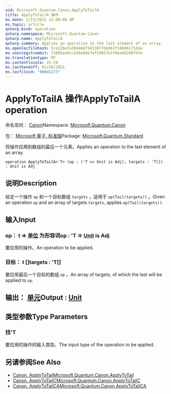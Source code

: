 ```yaml
---
uid: Microsoft.Quantum.Canon.ApplyToTailA
title: ApplyToTailA 操作
ms.date: 1/23/2021 12:00:00 AM
ms.topic: article
qsharp.kind: operation
qsharp.namespace: Microsoft.Quantum.Canon
qsharp.name: ApplyToTailA
qsharp.summary: Applies an operation to the last element of an array.
ms.openlocfilehash: 5ca22be7a38d466f9413977de663f10606171dea
ms.sourcegitcommit: 71605ea9cc630e84e7ef29027e1f0ea06299747e
ms.translationtype: MT
ms.contentlocale: zh-CN
ms.lasthandoff: 01/26/2021
ms.locfileid: "98841173"
---
```

# <a name="applytotaila-operation"></a><span data-ttu-id="e7cf5-102">ApplyToTailA 操作</span><span class="sxs-lookup"><span data-stu-id="e7cf5-102">ApplyToTailA operation</span></span>

<span data-ttu-id="e7cf5-103">命名空间： [Canon](xref:Microsoft.Quantum.Canon)</span><span class="sxs-lookup"><span data-stu-id="e7cf5-103">Namespace: [Microsoft.Quantum.Canon](xref:Microsoft.Quantum.Canon)</span></span>

<span data-ttu-id="e7cf5-104">包： [Microsoft 量子. 标准版](https://nuget.org/packages/Microsoft.Quantum.Standard)</span><span class="sxs-lookup"><span data-stu-id="e7cf5-104">Package: [Microsoft.Quantum.Standard](https://nuget.org/packages/Microsoft.Quantum.Standard)</span></span>


<span data-ttu-id="e7cf5-105">将操作应用到数组的最后一个元素。</span><span class="sxs-lookup"><span data-stu-id="e7cf5-105">Applies an operation to the last element of an array.</span></span>

```qsharp
operation ApplyToTailA<'T> (op : ('T => Unit is Adj), targets : 'T[]) : Unit is Adj
```


## <a name="description"></a><span data-ttu-id="e7cf5-106">说明</span><span class="sxs-lookup"><span data-stu-id="e7cf5-106">Description</span></span>

<span data-ttu-id="e7cf5-107">给定一个操作 `op` 和一个目标数组 `targets` ，适用于 `op(Tail(targets))` 。</span><span class="sxs-lookup"><span data-stu-id="e7cf5-107">Given an operation `op` and an array of targets `targets`, applies `op(Tail(targets))`.</span></span>

## <a name="input"></a><span data-ttu-id="e7cf5-108">输入</span><span class="sxs-lookup"><span data-stu-id="e7cf5-108">Input</span></span>

### <a name="op--t--unit--is-adj"></a><span data-ttu-id="e7cf5-109">op： t => [单位](xref:microsoft.quantum.lang-ref.unit)  为形容词</span><span class="sxs-lookup"><span data-stu-id="e7cf5-109">op : 'T => [Unit](xref:microsoft.quantum.lang-ref.unit)  is Adj</span></span>

<span data-ttu-id="e7cf5-110">要应用的操作。</span><span class="sxs-lookup"><span data-stu-id="e7cf5-110">An operation to be applied.</span></span>


### <a name="targets--t"></a><span data-ttu-id="e7cf5-111">目标： t []</span><span class="sxs-lookup"><span data-stu-id="e7cf5-111">targets : 'T[]</span></span>

<span data-ttu-id="e7cf5-112">要应用最后一个目标的数组 `op` 。</span><span class="sxs-lookup"><span data-stu-id="e7cf5-112">An array of targets, of which the last will be applied to `op`.</span></span>



## <a name="output--unit"></a><span data-ttu-id="e7cf5-113">输出： [单元](xref:microsoft.quantum.lang-ref.unit)</span><span class="sxs-lookup"><span data-stu-id="e7cf5-113">Output : [Unit](xref:microsoft.quantum.lang-ref.unit)</span></span>



## <a name="type-parameters"></a><span data-ttu-id="e7cf5-114">类型参数</span><span class="sxs-lookup"><span data-stu-id="e7cf5-114">Type Parameters</span></span>

### <a name="t"></a><span data-ttu-id="e7cf5-115">找</span><span class="sxs-lookup"><span data-stu-id="e7cf5-115">'T</span></span>

<span data-ttu-id="e7cf5-116">要应用的操作的输入类型。</span><span class="sxs-lookup"><span data-stu-id="e7cf5-116">The input type of the operation to be applied.</span></span>

## <a name="see-also"></a><span data-ttu-id="e7cf5-117">另请参阅</span><span class="sxs-lookup"><span data-stu-id="e7cf5-117">See Also</span></span>

- [<span data-ttu-id="e7cf5-118">Canon. ApplyToTail</span><span class="sxs-lookup"><span data-stu-id="e7cf5-118">Microsoft.Quantum.Canon.ApplyToTail</span></span>](xref:Microsoft.Quantum.Canon.ApplyToTail)
- [<span data-ttu-id="e7cf5-119">Canon. ApplyToTailC</span><span class="sxs-lookup"><span data-stu-id="e7cf5-119">Microsoft.Quantum.Canon.ApplyToTailC</span></span>](xref:Microsoft.Quantum.Canon.ApplyToTailC)
- [<span data-ttu-id="e7cf5-120">Canon. ApplyToTailCA</span><span class="sxs-lookup"><span data-stu-id="e7cf5-120">Microsoft.Quantum.Canon.ApplyToTailCA</span></span>](xref:Microsoft.Quantum.Canon.ApplyToTailCA)